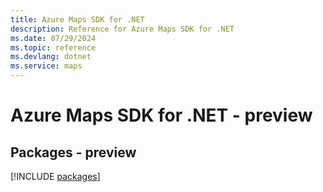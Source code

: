 ```yaml
---
title: Azure Maps SDK for .NET
description: Reference for Azure Maps SDK for .NET
ms.date: 07/29/2024
ms.topic: reference
ms.devlang: dotnet
ms.service: maps
---
```

# Azure Maps SDK for .NET - preview
## Packages - preview
[!INCLUDE [packages](maps-index.md)]